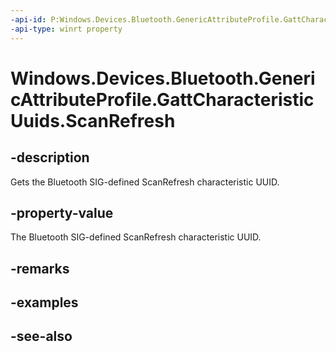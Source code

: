 ```yaml
---
-api-id: P:Windows.Devices.Bluetooth.GenericAttributeProfile.GattCharacteristicUuids.ScanRefresh
-api-type: winrt property
---
```


<!-- Property syntax
public System.Guid ScanRefresh { get; }
-->

# Windows.Devices.Bluetooth.GenericAttributeProfile.GattCharacteristicUuids.ScanRefresh

## -description
Gets the Bluetooth SIG-defined ScanRefresh characteristic UUID.

## -property-value
The Bluetooth SIG-defined ScanRefresh characteristic UUID.

## -remarks

## -examples

## -see-also
